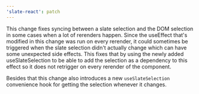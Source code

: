 ```yaml
---
'slate-react': patch
---
```


This change fixes syncing between a slate selection and the DOM selection in some cases when a lot of rerenders happen. Since the useEffect that's modified in this change was run on every rerender, it could sometimes be triggered when the slate selection didn't actually change which can have some unexpected side effects. This fixes that by using the newly added useSlateSelection to be able to add the selection as a dependency to this effect so it does not retrigger on every rerender of the component.

Besides that this change also introduces a new `useSlateSelection` convenience hook for getting the selection whenever it changes.
